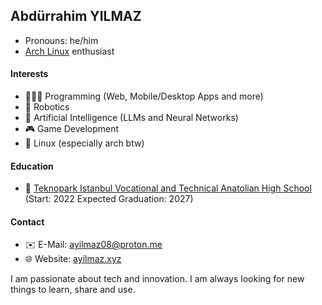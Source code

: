 ## Abdürrahim YILMAZ
* Pronouns: he/him
* [Arch Linux](https://www.archlinux.org/) enthusiast

#### Interests
* 🧑🏻‍💻 Programming (Web, Mobile/Desktop Apps and more)
* 🤖 Robotics
* 🧠 Artificial Intelligence (LLMs and Neural Networks)
* 🎮 Game Development
* 🐧 Linux (especially arch btw)

#### Education
* 🏫 [Teknopark Istanbul Vocational and Technical Anatolian High School](https://teknoparkistanbul.meb.k12.tr/) (Start: 2022 Expected Graduation: 2027)

#### Contact
* ✉️ E-Mail: ayilmaz08@proton.me
* 🌐 Website: [ayilmaz.xyz](http://ayilmaz.xyz)

I am passionate about tech and innovation. I am always looking for new things to learn, share and use.

